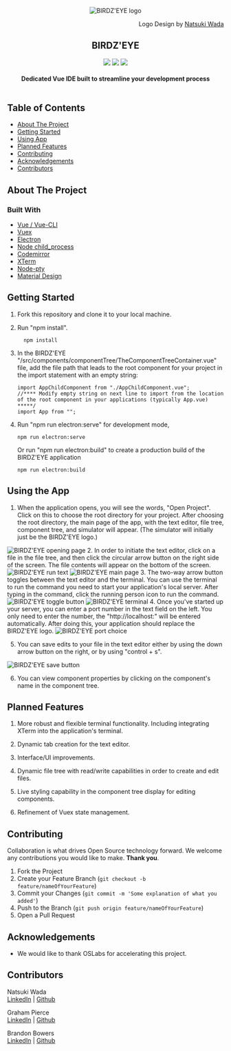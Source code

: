 <p align="center">
 <img src="https://github.com/oslabs-beta/vuety/raw/dev/src/assets/birdzeye.png" alt="BIRDZ'EYE logo">
</p>
<p align="right">Logo Design by <a href="https://github.com/wachka06">Natsuki Wada</a></p>
<h2 align="center">BIRDZ'EYE</h2>

<div align="center">
<img src="https://img.shields.io/github/license/oslabs-beta/vuety">
<img src="https://img.shields.io/github/last-commit/oslabs-beta/vuety">
<img src="https://img.shields.io/github/stars/oslabs-beta/vuety?style=social">
</div>

<h4 align="center"> Dedicated Vue IDE built to streamline your development process 
  <br> 
  <br>
</h4>

<!-- ABOUT THE PROJECT -->

## Table of Contents

- [About The Project](#about-the-project)
- [Getting Started](#getting-started)
- [Using App](#using-app)
- [Planned Features](#planned-features)
- [Contributing](#contributing)
- [Acknowledgements](#acknowledgements)
- [Contributors](#contributors)

## About The Project

### Built With

- [Vue / Vue-CLI](https://vuejs.org/)
- [Vuex](https://next.vuex.vuejs.org/)
- [Electron](https://www.electronjs.org/docs)
- [Node child_process](https://nodejs.org/api/child_process.html)
- [Codemirror](https://codemirror.net/)
- [XTerm](https://xtermjs.org/)
- [Node-pty](https://github.com/microsoft/node-pty)
- [Material Design](https://material.io/design)

## Getting Started

1. Fork this repository and clone it to your local machine.
2. Run "npm install".
   ```
     npm install
   ```
3. In the BIRDZ'EYE "/src/components/componentTree/TheComponentTreeContainer.vue" file, add the file path that leads to the root component for your project in the import statement with an empty string:

   ```
   import AppChildComponent from "./AppChildComponent.vue";
   //**** Modify empty string on next line to import from the location of the root component in your applications (typically App.vue) *****/
   import App from "";
   ```

4)  Run "npm run electron:serve" for development mode,

    ```
    npm run electron:serve
    ```

    Or run "npm run electron:build" to create a production build of the BIRDZ'EYE application

    ```
    npm run electron:build
    ```

## Using the App

1.  When the application opens, you will see the words, "Open Project". Click on this to choose the root directory for your project. After choosing the root directory, the main page of the app, with the text editor, file tree, component tree, and simulator will appear. (The simulator will initially just be the BIRDZ'EYE logo.)
<img src="https://github.com/oslabs-beta/vuety/raw/dev/src/assets/opening_page.png" alt="BIRDZ'EYE opening page">
2.  In order to initiate the text editor, click on a file in the file tree, and then click the circular arrow button on the right side of the screen. The file contents will appear on the bottom of the screen.
<img src="https://github.com/oslabs-beta/vuety/raw/dev/src/assets/runtextbutton.png" alt="BIRDZ'EYE run text">
<img src="https://github.com/oslabs-beta/vuety/raw/dev/src/assets/opening_page2.png" alt="BIRDZ'EYE main page">
3.  The two-way arrow button toggles between the text editor and the terminal. You can use the terminal to run the command you need to start your application's local server. After typing in the command, click the running person icon to run the command.
<img src="https://github.com/oslabs-beta/vuety/raw/dev/src/assets/togglebutton.png" alt="BIRDZ'EYE toggle button">
<img src="https://github.com/oslabs-beta/vuety/raw/dev/src/assets/terminal.png" alt="BIRDZ'EYE terminal">
4.  Once you've started up your server, you can enter a port number in the text field on the left. You only need to enter the number, the "http://localhost:" will be entered automatically. After doing this, your application should replace the BIRDZ'EYE logo.
<img src="https://github.com/oslabs-beta/vuety/raw/dev/src/assets/portchoicebutton.png" alt="BIRDZ'EYE port choice">

5.  You can save edits to your file in the text editor either by using the down arrow button on the right, or by using "control + s".
<img src="https://github.com/oslabs-beta/vuety/raw/dev/src/assets/savebutton.png" alt="BIRDZ'EYE save button">

6.  You can view component properties by clicking on the component's name in the component tree.

## Planned Features

1.  More robust and flexible terminal functionality. Including integrating XTerm into the application's terminal.

2.  Dynamic tab creation for the text editor.

3.  Interface/UI improvements.

4.  Dynamic file tree with read/write capabilities in order to create and edit files.

5.  Live styling capability in the component tree display for editing components.

6.  Refinement of Vuex state management.

<!-- CONTRIBUTING -->

## Contributing

Collaboration is what drives Open Source technology forward. We welcome any contributions you would like to make. **Thank you**.

1. Fork the Project
2. Create your Feature Branch (`git checkout -b feature/nameOfYourFeature`)
3. Commit your Changes (`git commit -m 'Some explanation of what you added'`)
4. Push to the Branch (`git push origin feature/nameOfYourFeature`)
5. Open a Pull Request

## Acknowledgements

- We would like to thank OSLabs for accelerating this project.

## Contributors

Natsuki Wada <br />
[LinkedIn](https://www.linkedin.com/in/natsukiwada/) | [Github](https://github.com/wachka06)

Graham Pierce <br />
[LinkedIn](https://www.linkedin.com/in/graham-a-pierce/) | [Github](https://github.com/Takodakko)

Brandon Bowers <br />
[LinkedIn](https://www.linkedin.com/in/brandon-michael-bowers/) | [Github](https://github.com/Brandon-Bowers)
